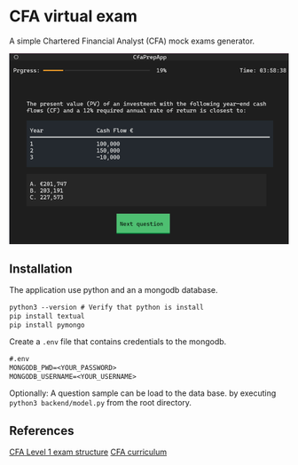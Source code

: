 # CFA virtual exam

A simple Chartered Financial Analyst (CFA) mock exams generator.

![Screenshot of an exam questions](screenshot.png)

## Installation

The application use python and an a mongodb database.

```
python3 --version # Verify that python is install
pip install textual
pip install pymongo
```

Create a `.env` file that contains credentials to the mongodb.

```
#.env
MONGODB_PWD=<YOUR_PASSWORD>
MONGODB_USERNAME=<YOUR_USERNAME>
```

Optionally: A question sample can be load to the data base. by executing `python3 backend/model.py` from the root directory.

## References 

[CFA Level 1 exam structure](https://www.cfainstitute.org/en/programs/cfa/exam/level-i)
[CFA curriculum](https://www.cfainstitute.org/programs/cfa/curriculum/study-tips)
